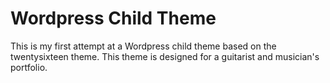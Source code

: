 # Wordpress Child Theme 
This is my first attempt at a Wordpress child theme based on the twentysixteen theme. This theme is designed for a guitarist and musician's portfolio.